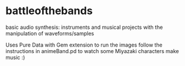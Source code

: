 # battleofthebands
 basic audio synthesis: instruments and musical projects with the manipulation of waveforms/samples

 Uses Pure Data with Gem extension to run the images
 follow the instructions in animeBand.pd to watch some Miyazaki characters make music :)
